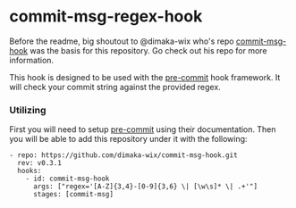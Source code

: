 # commit-msg-regex-hook

Before the readme, big shoutout to @dimaka-wix who's repo [commit-msg-hook](https://github.com/dimaka-wix/commit-msg-hook) was the basis for this repository. Go check out his repo for more information. 

This hook is designed to be used with the [pre-commit](https://pre-commit.com/) hook framework. It will check your commit string against the provided regex. 

### Utilizing

First you will need to setup [pre-commit](https://pre-commit.com/) using their documentation. Then you will be able to add this repository under it with the following:

```
- repo: https://github.com/dimaka-wix/commit-msg-hook.git
  rev: v0.3.1
  hooks:
    - id: commit-msg-hook
      args: ["regex='[A-Z]{3,4}-[0-9]{3,6} \| [\w\s]* \| .+'"]
      stages: [commit-msg]
```